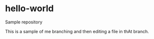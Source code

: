 # hello-world
Sample repository


This is a sample of me branching and then editing a file in thAt branch.
